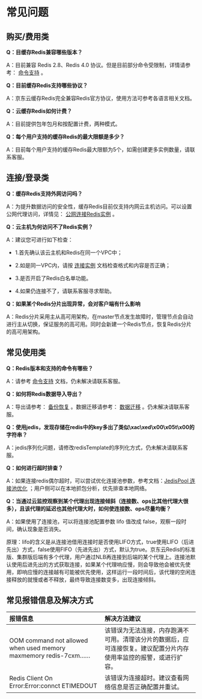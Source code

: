 # 常见问题

## 购买/费用类

**Q：目缓存Redis兼容哪些版本？**

A：目前兼容 Redis 2.8、Redis 4.0 协议。但是目前部分命令受限制，详情请参考： [命令支持](../Getting-Started/Command-Supported.md) 。


**Q：目前缓存Redis支持哪些协议？**

A：京东云缓存Redis完全兼容Redis官方协议，使用方法可参考各语言相关文档。

**Q：云缓存Redis如何计费？**

A：目前提供包年包月和按配置计费，两种模式。

**Q：每个用户支持的缓存Redis的最大限额是多少？**

A：目前每个用户支持的缓存Redis最大限额为5个，如需创建更多实例数量，请联系客服。



## 连接/登录类

**Q：缓存Redis支持外网访问吗？**

A：为提升数据访问的安全性，缓存Redis目前仅支持内网云主机访问。可以设置公网代理访问，详情见： [公网连接Redis实例](../Operation-Guide/Connect/ConnectInstance.md) 	。
 

**Q：云主机为何访问不了Redis实例？**

A：建议您可进行如下检查：

 -  1.首先确认该云主机和Redis在同一个VPC中；

 -  2.如是同一VPC内，请按  [连接实例](../Getting-Started/Connect-Instances.md)	文档检查格式和内容是否正确；

 -  3.是否开启了Redis白名单功能。

 -  4.如果仍连接不了，请联系客服寻求帮助。

**Q：如果某个Redis分片出现异常，会对客户端有什么影响**

A：Redis分片采用主从高可用架构，在master节点发生故障时，管理节点会自动进行主从切换，保证服务的高可用。同时会新建一个Redis节点，恢复Redis分片的高可用架构。


## 常见使用类

**Q：Redis版本和支持的命令有哪些？**

A：请参考  [命令支持](../Getting-Started/Command-Supported.md)  文档，仍未解决请联系客服。


**Q：如何将Redis数据导入导出？**

A：导出请参考： [备份恢复](../Operation-Guide/Backup-And-Recovery.md)	。数据迁移请参考： [数据迁移](../Operation-Guide/Data-Migration.md)  。仍未解决请联系客服。


**Q：使用jedis，发现存储在redis中的key多出了类似\xac\xed\x00\x05t\x00的字符串？**

A：jedis序列化问题，请修改redisTemplate的序列化方式，仍未解决请联系客服。


**Q：如何进行超时排查？**

A：如果连接redis偶尔超时，可以尝试优化连接池参数，参考文档：[JedisPool 连接池优化](../Best-Practices/JedisPool-Connct.md) ；用户侧可以在本地抓包分析，优先排查本地网络。


**Q：当通过云监控观察到某个代理出现连接倾斜（连接数、ops比其他代理大很多），且该代理的延迟也其他代理大时，如何使连接数、ops尽量均衡？**

A：如果使用了连接池，可以将连接池配置参数 lifo 值改成 false，观察一段时间，确认现象是否消失。

原理：lifo的含义是从连接池借用连接时是否使用LIFO方式，true使用LIFO（后进先出）方式，false使用FIFO（先进先出）方式，默认为true。京东云Redis的标准版、集群版后端有多个代理，用户通过NLB再连接到后端的某个代理上。连接池默认使用后进先出的方式获取连接，如果某个代理响应慢，则会导致他会被优先使用，即响应慢的连接越有可能被优先使用，这样运行一段时间后，该代理的空闲连接释放的就慢或者不释放，最终导致连接数变多，出现连接倾斜。




## 常见报错信息及解决方式


| 报错信息 | 解决方法建议  |  
|:--  |:--  |
| OOM command not allowed when used memory maxmemory  redis-7cxm…… |  该错误为无法连接，内存跑满不可用。清理该分片的数据后，应可连接恢复。建议配置分片内存使用率监控的报警，或进行扩容。  |
| Redis Client On Error:Error:connct ETIMEDOUT |  该错误为连接超时。建议查看网络信息是否正确配置并重试。  |
